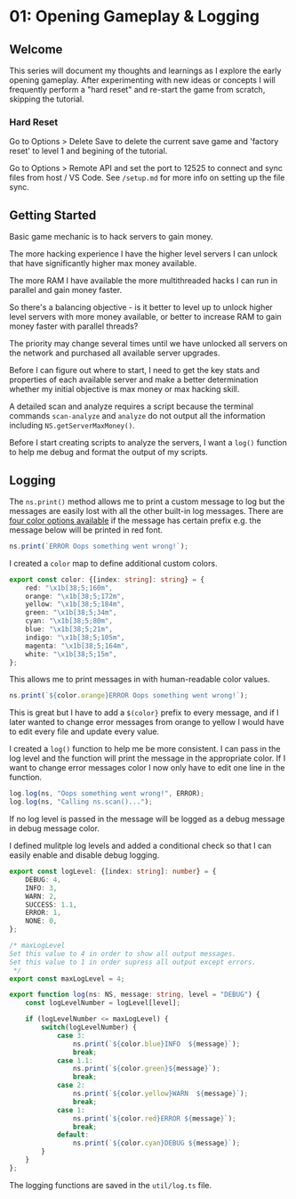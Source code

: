 # 01: Opening Gameplay & Logging

## Welcome

This series will document my thoughts and learnings as I explore the early opening gameplay. After experimenting with new ideas or concepts I will frequently perform a "hard reset" and re-start the game from scratch, skipping the tutorial.

### Hard Reset

Go to Options > Delete Save to delete the current save game and 'factory reset' to level 1 and begining of the tutorial.

Go to Options > Remote API and set the port to 12525 to connect and sync files from host / VS Code. See `/setup.md` for more info on setting up the file sync.

## Getting Started

Basic game mechanic is to hack servers to gain money. 

The more hacking experience I have the higher level servers I can unlock that have significantly higher max money available.

The more RAM I have available the more multithreaded hacks I can run in parallel and gain money faster. 

So there's a balancing objective - is it better to level up to unlock higher level servers with more money available, or better to increase RAM to gain money faster with parallel threads?

The priority may change several times until we have unlocked all servers on the network and purchased all available server upgrades.

Before I can figure out where to start, I need to get the key stats and properties of each available server and make a better determination whether my initial objective is max money or max hacking skill.

A detailed scan and analyze requires a script because the terminal commands `scan-analyze` and  `analyze` do not output all the information including `NS.getServerMaxMoney()`. 

Before I start creating scripts to analyze the servers, I want a `log()` function to help me debug and format the output of my scripts.

## Logging

The `ns.print()` method allows me to print a custom message to log but the messages are easily lost with all the other built-in log messages. There are [four color options available](https://github.com/bitburner-official/bitburner-src/blob/dev/markdown/bitburner.ns.print.md) if the message has certain prefix e.g. the message below will be printed in red font. 

``` typescript
ns.print(`ERROR Oops something went wrong!`);
```

I created a `color` map to define additional custom colors.

``` typescript
export const color: {[index: string]: string} = {
    red: "\x1b[38;5;160m", 
    orange: "\x1b[38;5;172m", 
    yellow: "\x1b[38;5;184m",
    green: "\x1b[38;5;34m",
    cyan: "\x1b[38;5;80m",
    blue: "\x1b[38;5;21m",
    indigo: "\x1b[38;5;105m",
    magenta: "\x1b[38;5;164m",
    white: "\x1b[38;5;15m", 
};
```

This allows me to print messages in with human-readable color values. 

``` typescript
ns.print(`${color.orange}ERROR Oops something went wrong!`);
```

This is great but I have to add a `$(color}` prefix to every message, and if I later wanted to change error messages from orange to yellow I would have to edit every file and update every value.

I created a `log()` function to help me be more consistent. I can pass in the log level and the function will print the message in the appropriate color. If I want to change error messages color I now only have to edit one line in the function.

``` typescript
log.log(ns, "Oops something went wrong!", ERROR);
log.log(ns, "Calling ns.scan()...");
```

If no log level is passed in the message will be logged as a debug message in debug message color.

I defined mulitple log levels and added a conditional check so that I can easily enable and disable debug logging.

``` typescript
export const logLevel: {[index: string]: number} = {
    DEBUG: 4,
    INFO: 3,
    WARN: 2,
    SUCCESS: 1.1,
    ERROR: 1,
    NONE: 0,
};

/* maxLogLevel
Set this value to 4 in order to show all output messages.
Set this value to 1 in order supress all output except errors.
 */
export const maxLogLevel = 4; 

export function log(ns: NS, message: string, level = "DEBUG") {
    const logLevelNumber = logLevel[level];

    if (logLevelNumber <= maxLogLevel) {        
        switch(logLevelNumber) {
            case 3:
                ns.print(`${color.blue}INFO  ${message}`); 
                break;
            case 1.1:
                ns.print(`${color.green}${message}`);
                break;
            case 2:
                ns.print(`${color.yellow}WARN  ${message}`);
                break;
            case 1:
                ns.print(`${color.red}ERROR ${message}`);
                break;
            default:
                ns.print(`${color.cyan}DEBUG ${message}`);
        }   
    }
};
```

The logging functions are saved in the `util/log.ts` file.
